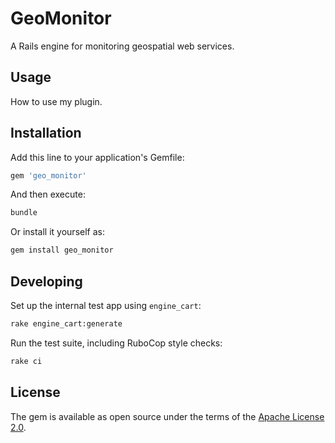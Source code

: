 # GeoMonitor
A Rails engine for monitoring geospatial web services.

## Usage
How to use my plugin.

## Installation
Add this line to your application's Gemfile:

```ruby
gem 'geo_monitor'
```

And then execute:
```bash
bundle
```

Or install it yourself as:
```bash
gem install geo_monitor
```

## Developing
Set up the internal test app using `engine_cart`:
```bash
rake engine_cart:generate
```

Run the test suite, including RuboCop style checks:
```bash
rake ci
```

## License
The gem is available as open source under the terms of the [Apache License 2.0](https://opensource.org/licenses/Apache-2.0).
